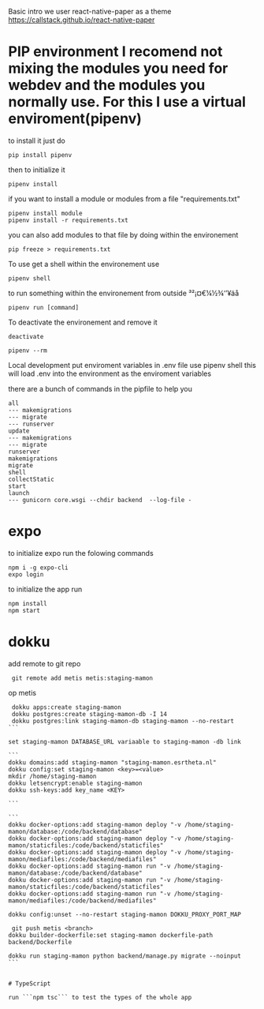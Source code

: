 Basic intro we user
react-native-paper as a theme
https://callstack.github.io/react-native-paper

# PIP environment I recomend not mixing the modules you need for webdev and the modules you normally use. For this I use a virtual enviroment(pipenv)

to install it just do

```
pip install pipenv
```

then to initialize it

```
pipenv install
```

if you want to install a module or modules from a file "requirements.txt"

```
pipenv install module
pipenv install -r requirements.txt
```

you can also add modules to that file by doing within the environement

```
pip freeze > requirements.txt
```

To use get a shell within the environement use

```
pipenv shell
```

to run something within the environement from outside
³²¡¤€¼½¾‘’¥äå

```
pipenv run [command]
```

To deactivate the environement and remove it

```
deactivate

pipenv --rm
```

Local development
put enviroment variables in .env file
use pipenv shell
this will load .env into the environment as the enviroment variables

there are a bunch of commands in the pipfile to help you

```
all
--- makemigrations
--- migrate
--- runserver
update
--- makemigrations
--- migrate
runserver
makemigrations
migrate
shell
collectStatic
start
launch
--- gunicorn core.wsgi --chdir backend  --log-file -
```

# expo

to initialize expo run the folowing commands

```shell
npm i -g expo-cli
expo login
```

to initialize the app run

```shell
npm install
npm start

```

# dokku

add remote to git repo

```
 git remote add metis metis:staging-mamon
```

op metis

````
 dokku apps:create staging-mamon
 dokku postgres:create staging-mamon-db -I 14
 dokku postgres:link staging-mamon-db staging-mamon --no-restart
```

set staging-mamon DATABASE_URL variaable to staging-mamon -db link 

```
dokku domains:add staging-mamon "staging-mamon.esrtheta.nl"
dokku config:set staging-mamon <key>=<value>
mkdir /home/staging-mamon
dokku letsencrypt:enable staging-mamon
dokku ssh-keys:add key_name <KEY>

```

```
dokku docker-options:add staging-mamon deploy "-v /home/staging-mamon/database:/code/backend/database"
dokku docker-options:add staging-mamon deploy "-v /home/staging-mamon/staticfiles:/code/backend/staticfiles"
dokku docker-options:add staging-mamon deploy "-v /home/staging-mamon/mediafiles:/code/backend/mediafiles"
dokku docker-options:add staging-mamon run "-v /home/staging-mamon/database:/code/backend/database"
dokku docker-options:add staging-mamon run "-v /home/staging-mamon/staticfiles:/code/backend/staticfiles"
dokku docker-options:add staging-mamon run "-v /home/staging-mamon/mediafiles:/code/backend/mediafiles"

dokku config:unset --no-restart staging-mamon DOKKU_PROXY_PORT_MAP

 git push metis <branch>
dokku builder-dockerfile:set staging-mamon dockerfile-path backend/Dockerfile

dokku run staging-mamon python backend/manage.py migrate --noinput
```


# TypeScript

run ```npm tsc``` to test the types of the whole app
